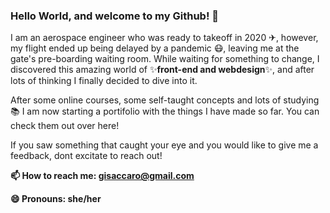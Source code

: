 ### Hello World, and welcome to my Github! 👋

I am an aerospace engineer who was ready to takeoff in 2020 ✈, however, my flight ended up being delayed by a pandemic 😷, leaving me at the gate's pre-boarding waiting room. While waiting for something to change, I discovered this amazing world of ✨**front-end and webdesign**✨, and after lots of thinking I finally decided to dive into it.

After some online courses, some self-taught concepts and lots of studying 📚 I am now starting a portifolio with the things I have made so far. You can check them out over here!

If you saw something that caught your eye and you would like to give me a feedback, dont excitate to reach out!



**📫 How to reach me: gisaccaro@gmail.com**

**😄 Pronouns: she/her**
